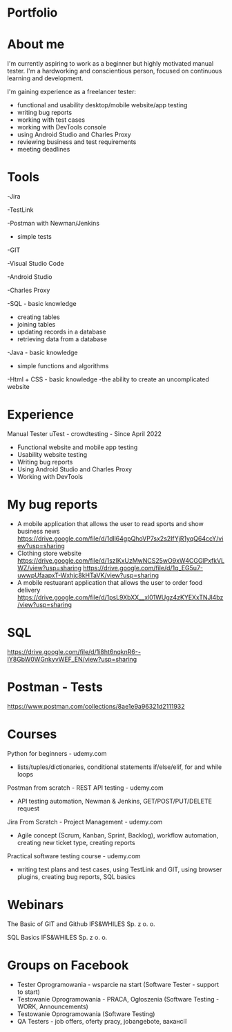 # Portfolio
# About me
I'm currently aspiring to work as a beginner but highly motivated
manual tester. I'm a hardworking and conscientious person, focused on continuous
learning and development. 

I'm gaining experience as a freelancer tester:
- functional and usability desktop/mobile website/app testing
- writing bug reports
- working with test cases
- working with DevTools console
- using Android Studio and Charles Proxy
- reviewing business and test requirements
- meeting deadlines

# Tools
-Jira

-TestLink

-Postman with Newman/Jenkins
- simple tests

-GIT 

-Visual Studio Code

-Android Studio

-Charles Proxy

-SQL - basic knowledge
- creating tables
- joining tables
- updating records in a database
- retrieving data from a database

-Java - basic knowledge
- simple functions and algorithms

-Html + CSS - basic knowledge
-the ability to create an uncomplicated website



# Experience
Manual Tester
uTest - crowdtesting - Since April 2022
- Functional website and mobile app testing
- Usability website testing
- Writing bug reports
- Using Android Studio and Charles Proxy
- Working with DevTools
  
# My bug reports
* A mobile application that allows the user to read sports and show business news
https://drive.google.com/file/d/1dll64gpQhoVP7sx2s2IfYjR1yqQ64ccY/view?usp=sharing
* Clothing store website
https://drive.google.com/file/d/1szlKxUzMwNCS25wO9xW4CGGlPxfkVLWZ/view?usp=sharing
https://drive.google.com/file/d/1q_EG5u7-uwwpUfaapxT-Wxhjc8kHTaVK/view?usp=sharing
* A mobile restuarant application that allows the user to order food delivery
https://drive.google.com/file/d/1psL9XbXX__xl01WUgz4zKYEXxTNJl4bz/view?usp=sharing
# SQL
https://drive.google.com/file/d/1i8ht6nqknR6--IY8GbW0WGnkyvWEF_EN/view?usp=sharing
# Postman - Tests
https://www.postman.com/collections/8ae1e9a96321d2111932
# Courses
Python for beginners - udemy.com 
- lists/tuples/dictionaries, conditional statements if/else/elif, for and while loops 

Postman from scratch - REST API testing - udemy.com 
- API testing automation, Newman & Jenkins, GET/POST/PUT/DELETE request

Jira From Scratch - Project Management - udemy.com
- Agile concept (Scrum, Kanban, Sprint, Backlog), workflow automation, creating new
ticket type, creating reports

Practical software testing course - udemy.com 
- writing test plans and test cases, using TestLink and GIT, using browser plugins,
creating bug reports, SQL basics
# Webinars
The Basic of GIT and Github
IFS&WHILES Sp. z o. o. 

SQL Basics
IFS&WHILES Sp. z o. o.
# Groups on Facebook
- Tester Oprogramowania - wsparcie na start (Software Tester - support to start)
- Testowanie Oprogramowania - PRACA, Ogłoszenia (Software Testing - WORK, Announcements)
- Testowanie Oprogramowania (Software Testing)
- QA Testers - job offers, oferty pracy, jobangebote, вакансії
